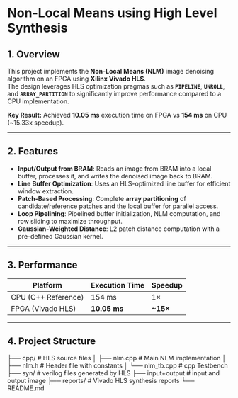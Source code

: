 # Non-Local Means using High Level Synthesis

## 1. Overview
This project implements the **Non-Local Means (NLM)** image denoising algorithm on an FPGA using **Xilinx Vivado HLS**.  
The design leverages HLS optimization pragmas such as **`PIPELINE`**, **`UNROLL`**, and **`ARRAY_PARTITION`** to significantly improve performance compared to a CPU implementation.

**Key Result:** Achieved **10.05 ms** execution time on FPGA vs **154 ms** on CPU (~15.33x speedup).

---

## 2. Features
- **Input/Output from BRAM**: Reads an image from BRAM into a local buffer, processes it, and writes the denoised image back to BRAM.
- **Line Buffer Optimization**: Uses an HLS-optimized line buffer for efficient window extraction.
- **Patch-Based Processing**: Complete **array partitioning** of candidate/reference patches and the local buffer for parallel access.
- **Loop Pipelining**: Pipelined buffer initialization, NLM computation, and row sliding to maximize throughput.
- **Gaussian-Weighted Distance**: L2 patch distance computation with a pre-defined Gaussian kernel.

---

## 3. Performance
| Platform | Execution Time | Speedup |
|----------|----------------|---------|
| CPU (C++ Reference) | 154 ms | 1× |
| FPGA (Vivado HLS) | **10.05 ms** | **~15×** |

---

## 4. Project Structure
├── cpp/ # HLS source files
│ ├── nlm.cpp     # Main NLM implementation
│ ├── nlm.h       # Header file with constants
│ └── nlm_tb.cpp  # cpp Testbench
├── syn/          # verilog files generated by HLS
├── input+output  # input and output image
├── reports/      # Vivado HLS synthesis reports
└── README.md
